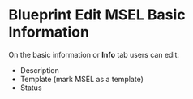 # Blueprint Edit MSEL Basic Information

On the basic information or **Info** tab users can edit:

- Description
- Template (mark MSEL as a template)
- Status
